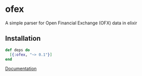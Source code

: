 # ofex

A simple parser for Open Financial Exchange (OFX) data in elixir

## Installation

```elixir
def deps do
  [{:ofex, "~> 0.1"}]
end
```

[Documentation](https://hexdocs.pm/ofex)
